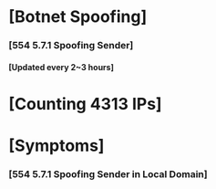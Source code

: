 # [Botnet Spoofing]
### [554 5.7.1 Spoofing Sender]
#### [Updated every 2~3 hours]

# [Counting 4313 IPs]

# [Symptoms] 
###   [554 5.7.1 Spoofing Sender in Local Domain]
